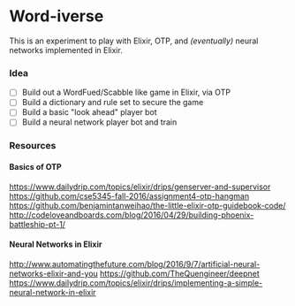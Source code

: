 # Word-iverse

This is an experiment to play with Elixir, OTP, and _(eventually)_ neural networks implemented in Elixir.

### Idea

- [ ] Build out a WordFued/Scabble like game in Elixir, via OTP
- [ ] Build a dictionary and rule set to secure the game
- [ ] Build a basic "look ahead" player bot
- [ ] Build a neural network player bot and train

### Resources

#### Basics of OTP
https://www.dailydrip.com/topics/elixir/drips/genserver-and-supervisor
https://github.com/cse5345-fall-2016/assignment4-otp-hangman
https://github.com/benjamintanweihao/the-little-elixir-otp-guidebook-code/
http://codeloveandboards.com/blog/2016/04/29/building-phoenix-battleship-pt-1/

#### Neural Networks in Elixir
http://www.automatingthefuture.com/blog/2016/9/7/artificial-neural-networks-elixir-and-you
https://github.com/TheQuengineer/deepnet
https://www.dailydrip.com/topics/elixir/drips/implementing-a-simple-neural-network-in-elixir
